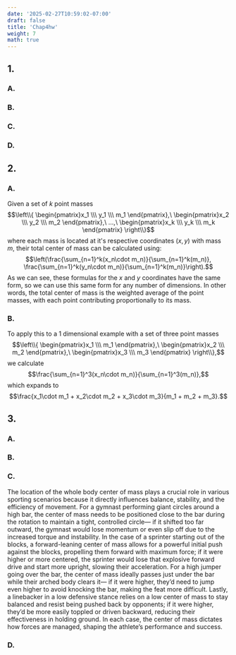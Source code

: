 ```yaml
---
date: '2025-02-27T10:59:02-07:00'
draft: false
title: 'Chap4hw'
weight: 7
math: true
---
```


## 1.

### A.

### B.

### C.

### D.

## 2.

### A.

Given a set of $k$ point masses
$$\left\\{ \begin{pmatrix}x_1 \\\ y_1 \\\ m_1 \end{pmatrix},\ \begin{pmatrix}x_2 \\\ y_2 \\\ m_2 \end{pmatrix},\ ...,\ \begin{pmatrix}x_k \\\ y_k \\\ m_k \end{pmatrix} \right\\}$$
where each mass is located at it's respective coordinates $(x,y)$ with mass $m$, their total center of mass can be calculated using:
$$\left(\frac{\sum_{n=1}^k(x_n\cdot m_n)}{\sum_{n=1}^k(m_n)}, \frac{\sum_{n=1}^k(y_n\cdot m_n)}{\sum_{n=1}^k(m_n)}\right).$$
As we can see, these formulas for the $x$ and $y$ coordinates have the same form, so we can use this same form for any number of dimensions. In other words, the total center of mass is the weighted average of the point masses, with each point contributing proportionally to its mass.

### B.

To apply this to a 1 dimensional example with a set of three point masses
$$\left\\{ \begin{pmatrix}x_1 \\\ m_1 \end{pmatrix},\ \begin{pmatrix}x_2 \\\ m_2 \end{pmatrix},\ \begin{pmatrix}x_3 \\\ m_3 \end{pmatrix} \right\\},$$
we calculate
$$\frac{\sum_{n=1}^3(x_n\cdot m_n)}{\sum_{n=1}^3(m_n)},$$
which expands to
$$\frac{x_1\cdot m_1 + x_2\cdot m_2 + x_3\cdot m_3}{m_1 + m_2 + m_3}.$$

## 3.

### A.

### B.

### C.

The location of the whole body center of mass plays a crucial role in various sporting scenarios because it directly influences balance, stability, and the efficiency of movement. For a gymnast performing giant circles around a high bar, the center of mass needs to be positioned close to the bar during the rotation to maintain a tight, controlled circle— if it shifted too far outward, the gymnast would lose momentum or even slip off due to the increased torque and instability. In the case of a sprinter starting out of the blocks, a forward-leaning center of mass allows for a powerful initial push against the blocks, propelling them forward with maximum force; if it were higher or more centered, the sprinter would lose that explosive forward drive and start more upright, slowing their acceleration. For a high jumper going over the bar, the center of mass ideally passes just under the bar while their arched body clears it— if it were higher, they’d need to jump even higher to avoid knocking the bar, making the feat more difficult. Lastly, a linebacker in a low defensive stance relies on a low center of mass to stay balanced and resist being pushed back by opponents; if it were higher, they’d be more easily toppled or driven backward, reducing their effectiveness in holding ground. In each case, the center of mass dictates how forces are managed, shaping the athlete’s performance and success.

### D.
